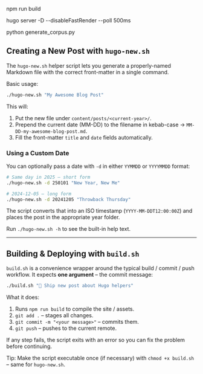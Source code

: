 npm run build

hugo server -D --disableFastRender --poll 500ms

python generate_corpus.py

## Creating a New Post with `hugo-new.sh`

The `hugo-new.sh` helper script lets you generate a properly-named Markdown file with the correct front-matter in a single command.

Basic usage:

```bash
./hugo-new.sh "My Awesome Blog Post"
```

This will:

1. Put the new file under `content/posts/<current-year>/`.
2. Prepend the current date (MM-DD) to the filename in kebab-case → `MM-DD-my-awesome-blog-post.md`.
3. Fill the front-matter `title` and `date` fields automatically.

### Using a Custom Date

You can optionally pass a date with `-d` in either `YYMMDD` or `YYYYMMDD` format:

```bash
# Same day in 2025 – short form
./hugo-new.sh -d 250101 "New Year, New Me"

# 2024-12-05 – long form
./hugo-new.sh -d 20241205 "Throwback Thursday"
```

The script converts that into an ISO timestamp (`YYYY-MM-DDT12:00:00Z`) and places the post in the appropriate year folder.

Run `./hugo-new.sh -h` to see the built-in help text.

---

## Building & Deploying with `build.sh`

`build.sh` is a convenience wrapper around the typical build / commit / push workflow. It expects **one argument** – the commit message:

```bash
./build.sh "🚀 Ship new post about Hugo helpers"
```

What it does:

1. Runs `npm run build` to compile the site / assets.
2. `git add .` – stages all changes.
3. `git commit -m "<your message>"` – commits them.
4. `git push` – pushes to the current remote.

If any step fails, the script exits with an error so you can fix the problem before continuing.

Tip: Make the script executable once (if necessary) with `chmod +x build.sh` – same for `hugo-new.sh`.
